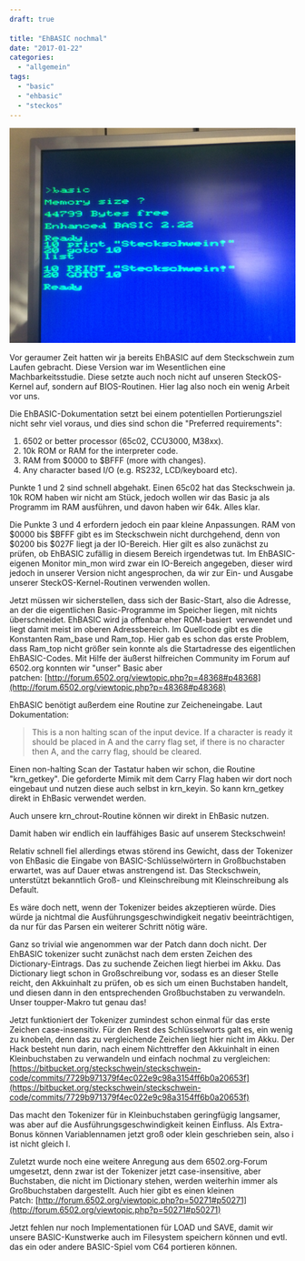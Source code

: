 ```yaml
---
draft: true

title: "EhBASIC nochmal"
date: "2017-01-22"
categories: 
  - "allgemein"
tags: 
  - "basic"
  - "ehbasic"
  - "steckos"
---
```


![img_2287](images/img_2287.jpg)

Vor geraumer Zeit hatten wir ja bereits EhBASIC auf dem Steckschwein zum Laufen gebracht. Diese Version war im Wesentlichen eine Machbarkeitsstudie. Diese setzte auch noch nicht auf unseren SteckOS-Kernel auf, sondern auf BIOS-Routinen. Hier lag also noch ein wenig Arbeit vor uns.

Die EhBASIC-Dokumentation setzt bei einem potentiellen Portierungsziel nicht sehr viel voraus, und dies sind schon die "Preferred requirements":

1. 6502 or better processor (65c02, CCU3000, M38xx).
2. 10k ROM or RAM for the interpreter code.
3. RAM from $0000 to $BFFF (more with changes).
4. Any character based I/O (e.g. RS232, LCD/keyboard etc).

Punkte 1 und 2 sind schnell abgehakt. Einen 65c02 hat das Steckschwein ja. 10k ROM haben wir nicht am Stück, jedoch wollen wir das Basic ja als Programm im RAM ausführen, und davon haben wir 64k. Alles klar.

Die Punkte 3 und 4 erfordern jedoch ein paar kleine Anpassungen. RAM von $0000 bis $BFFF gibt es im Steckschwein nicht durchgehend, denn von $0200 bis $027F liegt ja der IO-Bereich. Hier gilt es also zunächst zu prüfen, ob EhBASIC zufällig in diesem Bereich irgendetwas tut. Im EhBASIC-eigenen Monitor min\_mon wird zwar ein IO-Bereich angegeben, dieser wird jedoch in unserer Version nicht angesprochen, da wir zur Ein- und Ausgabe unserer SteckOS-Kernel-Routinen verwenden wollen.

Jetzt müssen wir sicherstellen, dass sich der Basic-Start, also die Adresse, an der die eigentlichen Basic-Programme im Speicher liegen, mit nichts überschneidet. EhBASIC wird ja offenbar eher ROM-basiert  verwendet und liegt damit meist im oberen Adressbereich. Im Quellcode gibt es die Konstanten Ram\_base und Ram\_top. Hier gab es schon das erste Problem, dass Ram\_top nicht größer sein konnte als die Startadresse des eigentlichen EhBASIC-Codes. Mit Hilfe der äußerst hilfreichen Community im Forum auf 6502.org konnten wir "unser" Basic aber patchen: [http://forum.6502.org/viewtopic.php?p=48368#p48368](http://forum.6502.org/viewtopic.php?p=48368#p48368)

EhBASIC benötigt außerdem eine Routine zur Zeicheneingabe. Laut Dokumentation:

> This is a non halting scan of the input device. If a character is ready it should be placed in A and the carry flag set, if there is no character then A, and the carry flag, should be cleared.

Einen non-halting Scan der Tastatur haben wir schon, die Routine "krn\_getkey". Die geforderte Mimik mit dem Carry Flag haben wir dort noch eingebaut und nutzen diese auch selbst in krn\_keyin. So kann krn\_getkey direkt in EhBasic verwendet werden.

Auch unsere krn\_chrout-Routine können wir direkt in EhBasic nutzen.

Damit haben wir endlich ein lauffähiges Basic auf unserem Steckschwein!

Relativ schnell fiel allerdings etwas störend ins Gewicht, dass der Tokenizer von EhBasic die Eingabe von BASIC-Schlüsselwörtern in Großbuchstaben erwartet, was auf Dauer etwas anstrengend ist. Das Steckschwein, unterstützt bekanntlich Groß- und Kleinschreibung mit Kleinschreibung als Default.

Es wäre doch nett, wenn der Tokenizer beides akzeptieren würde. Dies würde ja nichtmal die Ausführungsgeschwindigkeit negativ beeinträchtigen, da nur für das Parsen ein weiterer Schritt nötig wäre.

Ganz so trivial wie angenommen war der Patch dann doch nicht. Der EhBASIC tokenizer sucht zunächst nach dem ersten Zeichen des Dictionary-Eintrags. Das zu suchende Zeichen liegt hierbei im Akku. Das Dictionary liegt schon in Großschreibung vor, sodass es an dieser Stelle reicht, den Akkuinhalt zu prüfen, ob es sich um einen Buchstaben handelt, und diesen dann in den entsprechenden Großbuchstaben zu verwandeln. Unser toupper-Makro tut genau das!

Jetzt funktioniert der Tokenizer zumindest schon einmal für das erste Zeichen case-insensitiv. Für den Rest des Schlüsselworts galt es, ein wenig zu knobeln, denn das zu vergleichende Zeichen liegt hier nicht im Akku. Der Hack besteht nun darin, nach einem Nichttreffer den Akkuinhalt in einen Kleinbuchstaben zu verwandeln und einfach nochmal zu vergleichen: [https://bitbucket.org/steckschwein/steckschwein-code/commits/7729b971379f4ec022e9c98a3154ff6b0a20653f](https://bitbucket.org/steckschwein/steckschwein-code/commits/7729b971379f4ec022e9c98a3154ff6b0a20653f)

Das macht den Tokenizer für in Kleinbuchstaben geringfügig langsamer, was aber auf die Ausführungsgeschwindigkeit keinen Einfluss. Als Extra-Bonus können Variablennamen jetzt groß oder klein geschrieben sein, also i ist nicht gleich I.

Zuletzt wurde noch eine weitere Anregung aus dem 6502.org-Forum umgesetzt, denn zwar ist der Tokenizer jetzt case-insensitive, aber Buchstaben, die nicht im Dictionary stehen, werden weiterhin immer als Großbuchstaben dargestellt. Auch hier gibt es einen kleinen Patch: [http://forum.6502.org/viewtopic.php?p=50271#p50271](http://forum.6502.org/viewtopic.php?p=50271#p50271)

Jetzt fehlen nur noch Implementationen für LOAD und SAVE, damit wir unsere BASIC-Kunstwerke auch im Filesystem speichern können und evtl. das ein oder andere BASIC-Spiel vom C64 portieren können.
